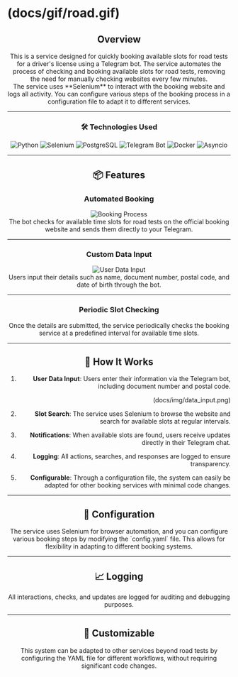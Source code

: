 # (docs/gif/road.gif)

## <div align="center">Overview</div>

<div align="center">
This is a service designed for quickly booking available slots for road tests for a driver's license using a Telegram bot. The service automates the process of checking and booking available slots for road tests, removing the need for manually checking websites every few minutes.
</div>

<div align="center">
The service uses **Selenium** to interact with the booking website and logs all activity. You can configure various steps of the booking process in a configuration file to adapt it to different services.
</div>

---

### <div align="center">🛠 Technologies Used</div>

<div align="center">
  <img src="https://img.shields.io/badge/Python-3776AB?style=for-the-badge&logo=python&logoColor=white" alt="Python" />
  <img src="https://img.shields.io/badge/Selenium-43B02A?style=for-the-badge&logo=selenium&logoColor=white" alt="Selenium" />
  <img src="https://img.shields.io/badge/PostgreSQL-4169E1?style=for-the-badge&logo=postgresql&logoColor=white" alt="PostgreSQL" />
  <img src="https://img.shields.io/badge/Telegram_Bot-2CA5E0?style=for-the-badge&logo=telegram&logoColor=white" alt="Telegram Bot" />
  <img src="https://img.shields.io/badge/Docker-2496ED?style=for-the-badge&logo=docker&logoColor=white" alt="Docker" />
  <img src="https://img.shields.io/badge/Asyncio-808080?style=for-the-badge" alt="Asyncio" />
</div>

---

## <div align="center">📦 Features</div>

### <div align="center">Automated Booking</div>

<div align="center">
  <img src="link-to-your-booking-process-screenshot" alt="Booking Process" />
</div>

<div align="center">
The bot checks for available time slots for road tests on the official booking website and sends them directly to your Telegram.
</div>

---

### <div align="center">Custom Data Input</div>

<div align="center">
  <img src="link-to-your-user-data-input-screenshot" alt="User Data Input" />
</div>

<div align="center">
Users input their details such as name, document number, postal code, and date of birth through the bot.
</div>

---

### <div align="center">Periodic Slot Checking</div>

<div align="center">
Once the details are submitted, the service periodically checks the booking service at a predefined interval for available time slots.
</div>

---

## <div align="center">🚀 How It Works</div>

<div align="right">

1. **User Data Input**: Users enter their information via the Telegram bot, including document number and postal code.

(docs/img/data_input.png)
   
2. **Slot Search**: The service uses Selenium to browse the website and search for available slots at regular intervals.

3. **Notifications**: When available slots are found, users receive updates directly in their Telegram chat.

4. **Logging**: All actions, searches, and responses are logged to ensure transparency.

5. **Configurable**: Through a configuration file, the system can easily be adapted for other booking services with minimal code changes.

</div>

---

## <div align="center">🔧 Configuration</div>

<div align="center">
The service uses Selenium for browser automation, and you can configure various booking steps by modifying the `config.yaml` file. This allows for flexibility in adapting to different booking systems.
</div>

---

## <div align="center">📈 Logging</div>

<div align="center">
All interactions, checks, and updates are logged for auditing and debugging purposes.
</div>

---

## <div align="center">🤖 Customizable</div>

<div align="center">
This system can be adapted to other services beyond road tests by configuring the YAML file for different workflows, without requiring significant code changes.
</div>
